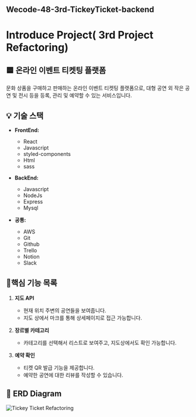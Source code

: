 ## Wecode-48-3rd-TickeyTicket-backend

# Introduce Project( 3rd Project Refactoring)
## 🟦 온라인 이벤트 티켓팅 플랫폼

문화 상품을 구매하고 판매하는 온라인 이벤트 티켓팅 플랫폼으로, 대형 공연 외 작은 공연 및 전시 등을 등록, 관리 및 예약할 수 있는 서비스입니다.




## 💡 기술 스택

- **FrontEnd:**
  - React
  - Javascript
  - styled-components
  - Html
  - sass

- **BackEnd:**
  - Javascript
  - NodeJs
  - Express
  - Mysql

- **공통:**
  - AWS
  - Git
  - Github
  - Trello
  - Notion
  - Slack



## 📍핵심 기능 목록

1. **지도 API**
   - 현재 위치 주변의 공연들을 보여줍니다.
   - 지도 상에서 마크를 통해 상세페이지로 접근 가능합니다.

2. **장르별 카테고리**
   - 카테고리를 선택해서 리스트로 보여주고, 지도상에서도 확인 가능합니다.

3. **예약 확인**
   - 티켓 QR 발급 기능을 제공합니다.
   - 예약한 공연에 대한 리뷰를 작성할 수 있습니다.
  




## 💾 ERD Diagram
![Tickey Ticket Refactoring](https://github.com/ghj1/Wecode-48-3rd-TickeyTicket-backend/assets/90584168/03d4a332-1431-418a-b89b-59d824938e51)

